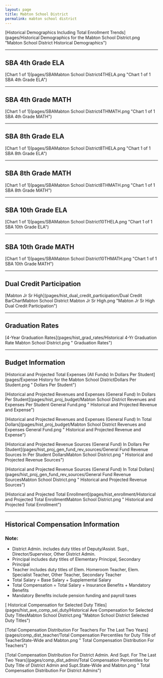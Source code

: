 ```yaml
---
layout: page
title: Mabton School District
permalink: mabton school district
---
```



[Historical Demographics Including Total Enrollment Trends](pages/Historical Demographics for the Mabton School District.png "Mabton School District Historical Demographics")

___

## SBA 4th Grade ELA

[Chart 1 of 1](pages/SBAMabton School District4THELA.png "Chart 1 of 1 SBA 4th Grade ELA")


___

## SBA 4th Grade MATH

[Chart 1 of 1](pages/SBAMabton School District4THMATH.png "Chart 1 of 1 SBA 4th Grade MATH")


___

## SBA 8th Grade ELA

[Chart 1 of 1](pages/SBAMabton School District8THELA.png "Chart 1 of 1 SBA 8th Grade ELA")


___

## SBA 8th Grade MATH

[Chart 1 of 1](pages/SBAMabton School District8THMATH.png "Chart 1 of 1 SBA 8th Grade MATH")


___

## SBA 10th Grade ELA

[Chart 1 of 1](pages/SBAMabton School District10THELA.png "Chart 1 of 1 SBA 10th Grade ELA")


___

## SBA 10th Grade MATH

[Chart 1 of 1](pages/SBAMabton School District10THMATH.png "Chart 1 of 1 SBA 10th Grade MATH")


___

## Dual Credit Participation

[Mabton Jr Sr High](pages/hist_dual_credit_participation/Dual Credit BarChartMabton School District Mabton Jr Sr High.png "Mabton Jr Sr High Dual Credit Participation")


___

## Graduation Rates

[4-Year Graduation Rates](pages/hist_grad_rates/Historical 4-Yr Graduation Rate Mabton School District.png " Graduation Rates")


___

## Budget Information

[Historical and Projected Total Expenses (All Funds) In Dollars Per Student](pages/Expense History for the Mabton School DistrictDollars Per Student.png " Dollars Per Student")

[Historical and Projected Revenues and Expenses (General Fund) In Dollars Per Student](pages/hist_proj_budget/Mabton School District Revenues and Expenses Per Student General Fund.png " Historical and Projected Revenue and Expense")

[Historical and Projected Revenues and Expenses (General Fund) In Total Dollars](pages/hist_proj_budget/Mabton School District Revenues and Expenses General Fund.png " Historical and Projected Revenue and Expense")

[Historical and Projected Revenue Sources (General Fund) In Dollars Per Student](pages/hist_proj_gen_fund_rev_sources/General Fund Revenue Sources In Per Student DollarsMabton School District.png " Historical and Projected Revenue Sources")

[Historical and Projected Revenue Sources (General Fund) In Total Dollars](pages/hist_proj_gen_fund_rev_sources/General Fund Revenue SourcesMabton School District.png " Historical and Projected Revenue Sources")

[Historical and Projected Total Enrollment](pages/hist_enrollment/Historical and Projected Total EnrollmentMabton School District.png " Historical and Projected Total Enrollment")


___

## Historical Compensation Information
### Note:
- District Admin. includes duty titles of Deputy/Assist. Supt., Director/Supervisor, Other District Admin.
- Principal includes duty titles of Elementary Principal, Secondary Principal
- Teacher includes duty titles of Elem. Homeroom Teacher, Elem. Specialist Teacher, Other Teacher, Secondary Teacher
- Total Salary = Base Salary + Supplemental Salary
- Total Compensation = Total Salary + Insurance Benefits + Mandatory Benefits
- Mandatory Benefits include pension funding and payroll taxes

[ Historical Compensation for Selected Duty Titles](pages/hist_ave_comp_sel_duty/Historical Ave Compensation for Selected Duty TitlesMabton School District.png "Mabton School District Selected Duty Titles")

[Total Compensation Distribution For Teachers For The Last Two Years](pages/comp_dist_teacher/Total Compensation Percentiles for Duty Title of TeacherState-Wide and Mabton.png " Total Compensation Distribution For Teachers")

[Total Compensation Distribution For District Admin. And Supt. For The Last Two Years](pages/comp_dist_admin/Total Compensation Percentiles for Duty Title of District Admin and Supt.State-Wide and Mabton.png " Total Compensation Distribution For District Admins")

